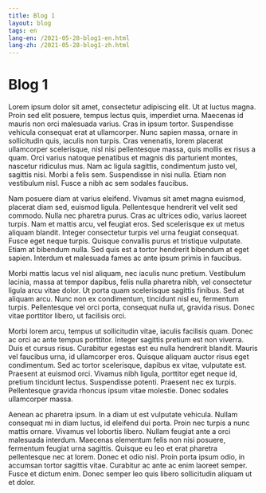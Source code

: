 ```yaml
---
title: Blog 1
layout: blog
tags: en
lang-en: /2021-05-28-blog1-en.html
lang-zh: /2021-05-28-blog1-zh.html
---
```


# Blog 1

Lorem ipsum dolor sit amet, consectetur adipiscing elit. Ut at luctus magna. Proin sed elit posuere, tempus lectus quis, imperdiet urna. Maecenas id mauris non orci malesuada varius. Cras in ipsum tortor. Suspendisse vehicula consequat erat at ullamcorper. Nunc sapien massa, ornare in sollicitudin quis, iaculis non turpis. Cras venenatis, lorem placerat ullamcorper scelerisque, nisl nisi pellentesque massa, quis mollis ex risus a quam. Orci varius natoque penatibus et magnis dis parturient montes, nascetur ridiculus mus. Nam ac ligula sagittis, condimentum justo vel, sagittis nisi. Morbi a felis sem. Suspendisse in nisi nulla. Etiam non vestibulum nisl. Fusce a nibh ac sem sodales faucibus.

Nam posuere diam at varius eleifend. Vivamus sit amet magna euismod, placerat diam sed, euismod ligula. Pellentesque hendrerit vel velit sed commodo. Nulla nec pharetra purus. Cras ac ultrices odio, varius laoreet turpis. Nam et mattis arcu, vel feugiat eros. Sed scelerisque ex ut metus aliquam blandit. Integer consectetur turpis vel urna feugiat consequat. Fusce eget neque turpis. Quisque convallis purus et tristique vulputate. Etiam at bibendum nulla. Sed quis est a tortor hendrerit bibendum at eget sapien. Interdum et malesuada fames ac ante ipsum primis in faucibus.

Morbi mattis lacus vel nisl aliquam, nec iaculis nunc pretium. Vestibulum lacinia, massa at tempor dapibus, felis nulla pharetra nibh, vel consectetur ligula arcu vitae dolor. Ut porta quam scelerisque sagittis finibus. Sed at aliquam arcu. Nunc non ex condimentum, tincidunt nisl eu, fermentum turpis. Pellentesque vel orci porta, consequat nulla ut, gravida risus. Donec vitae porttitor libero, ut facilisis orci.

Morbi lorem arcu, tempus ut sollicitudin vitae, iaculis facilisis quam. Donec ac orci ac ante tempus porttitor. Integer sagittis pretium est non viverra. Duis et cursus risus. Curabitur egestas est eu nulla hendrerit blandit. Mauris vel faucibus urna, id ullamcorper eros. Quisque aliquam auctor risus eget condimentum. Sed ac tortor scelerisque, dapibus ex vitae, vulputate est. Praesent at euismod orci. Vivamus nibh ligula, porttitor eget neque id, pretium tincidunt lectus. Suspendisse potenti. Praesent nec ex turpis. Pellentesque gravida rhoncus ipsum vitae molestie. Donec sodales ullamcorper massa.

Aenean ac pharetra ipsum. In a diam ut est vulputate vehicula. Nullam consequat mi in diam luctus, id eleifend dui porta. Proin nec turpis a nunc mattis ornare. Vivamus vel lobortis libero. Nullam feugiat ante a orci malesuada interdum. Maecenas elementum felis non nisi posuere, fermentum feugiat urna sagittis. Quisque eu leo et erat pharetra pellentesque nec at lorem. Donec et odio nisl. Proin porta ipsum odio, in accumsan tortor sagittis vitae. Curabitur ac ante ac enim laoreet semper. Fusce et dictum enim. Donec semper leo quis libero sollicitudin aliquam ut et dolor.